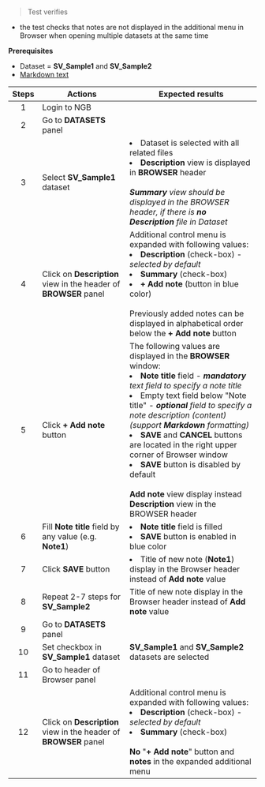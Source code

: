 # 

> Test verifies

- the test checks that notes are not displayed in the additional menu in Browser when opening multiple datasets at the same time

**Prerequisites**

- Dataset = **SV_Sample1** and **SV_Sample2**
- [Markdown text](Note_data/Markdown_example.md)

| Steps | Actions| Expected results|                                                                                                                                                                                                                                                                                                                                                                                                                                                                                
| :-----: | ---- | ---- |
|   1   | Login to NGB||
|   2   | Go to **DATASETS** panel||
|   3   | Select **SV_Sample1** dataset| <li> Dataset is selected with all related files <li>**Description** view is displayed in **BROWSER** header <br><br> ***Summary** view should be displayed in the BROWSER header, if there is **no Description** file in Dataset*|
|   4   | Click on **Description** view in the header of **BROWSER** panel | Additional control menu is expanded with following values:<li>**Description** (check-box) - *selected by default* <li>**Summary** (check-box) <li> **+ Add note** (button in blue color) <br><br>Previously added notes can be displayed in alphabetical order below the **+ Add note** button |                                                                     
|   5   | Click **+ Add note** button| The following values are displayed in the **BROWSER** window:<br><li> **Note title** field - ***mandatory** text field to specify a note title* <li> Empty text field below "Note title" - ***optional** field to specify a note description (content) (support **Markdown** formatting)* <li> **SAVE** and **CANCEL** buttons are located in the right upper corner of Browser window <li> **SAVE** button is disabled by default <br><br>**Add note** view display instead **Description** view in the BROWSER header |
|   6   | Fill **Note title** field by any value (e.g. **Note1**)| <li>**Note title** field is filled <li> **SAVE** button is enabled in blue color|
|   7   | Click **SAVE** button|<li>Title of new note (**Note1**) display in the Browser header instead of **Add note** value|
|   8   | Repeat 2-7 steps for **SV_Sample2**| Title of new note display in the Browser header instead of **Add note** value|
|   9   | Go to **DATASETS** panel||
|   10  | Set checkbox in **SV_Sample1** dataset| **SV_Sample1** and **SV_Sample2** datasets are selected|
|   11  | Go to header of Browser panel||
|   12  | Click on **Description** view in the header of **BROWSER** panel| Additional control menu is expanded with following values:<li>**Description** (check-box) - *selected by default* <li>**Summary** (check-box) <br><br>**No** "**+ Add note**" button and **notes** in the expanded additional menu |